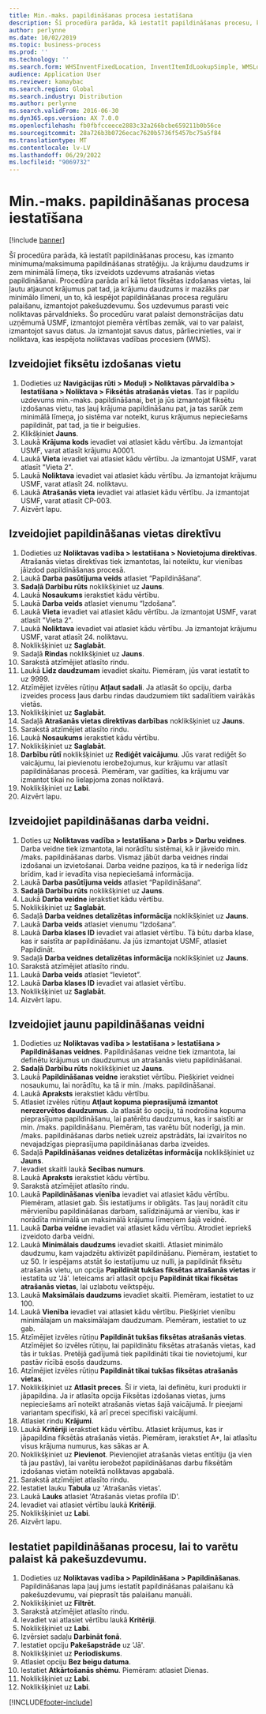 ```yaml
---
title: Min.-maks. papildināšanas procesa iestatīšana
description: Šī procedūra parāda, kā iestatīt papildināšanas procesu, kas izmanto minimuma/maksimuma papildināšanas stratēģiju.
author: perlynne
ms.date: 10/02/2019
ms.topic: business-process
ms.prod: ''
ms.technology: ''
ms.search.form: WHSInventFixedLocation, InventItemIdLookupSimple, WMSLocationIdLookup, WHSLocDirTable, InventLocationIdLookup, SysQueryForm, WHSWorkTemplateTable, WHSReplenishmentTemplates, UnitOfMeasureLookup, SysQueryTableLookUp, SysQueryFieldLookUp, SysRecurrence, WHSInventFixedLocation
audience: Application User
ms.reviewer: kamaybac
ms.search.region: Global
ms.search.industry: Distribution
ms.author: perlynne
ms.search.validFrom: 2016-06-30
ms.dyn365.ops.version: AX 7.0.0
ms.openlocfilehash: fb0fbfcceece2883c32a266bcbe659211b0b56ce
ms.sourcegitcommit: 28a726b3b0726ecac7620b5736f5457bc75a5f84
ms.translationtype: MT
ms.contentlocale: lv-LV
ms.lasthandoff: 06/29/2022
ms.locfileid: "9069732"
---
```

# <a name="set-up-a-min-max-replenishment-process"></a>Min.-maks. papildināšanas procesa iestatīšana

[!include [banner](../../includes/banner.md)]

Šī procedūra parāda, kā iestatīt papildināšanas procesu, kas izmanto minimuma/maksimuma papildināšanas stratēģiju. Ja krājumu daudzums ir zem minimālā līmeņa, tiks izveidots uzdevums atrašanās vietas papildināšanai. Procedūra parāda arī kā lietot fiksētas izdošanas vietas, lai ļautu atjaunot krājumus pat tad, ja krājumu daudzums ir mazāks par minimālo līmeni, un to, kā iespējot papildināšanas procesa regulāru palaišanu, izmantojot pakešuzdevumu. Šos uzdevumus parasti veic noliktavas pārvaldnieks. Šo procedūru varat palaist demonstrācijas datu uzņēmumā USMF, izmantojot piemēra vērtības zemāk, vai to var palaist, izmantojot savus datus. Ja izmantojat savus datus, pārliecinieties, vai ir noliktava, kas iespējota noliktavas vadības procesiem (WMS).


## <a name="create-a-fixed-picking-location"></a>Izveidojiet fiksētu izdošanas vietu
1. Dodieties uz **Navigācijas rūti > Moduļi > Noliktavas pārvaldība > Iestatīšana > Noliktava > Fiksētās atrašanās vietas**. Tas ir papildu uzdevums min.-maks. papildināšanai, bet ja jūs izmantojat fiksētu izdošanas vietu, tas ļauj krājuma papildināšanu pat, ja tas sarūk zem minimālā līmeņa, jo sistēma var noteikt, kurus krājumus nepieciešams papildināt, pat tad, ja tie ir beigušies.
2. Klikšķiniet **Jauns**.
3. Laukā **Krājuma kods** ievadiet vai atlasiet kādu vērtību. Ja izmantojat USMF, varat atlasīt krājumu A0001.  
4. Laukā **Vieta** ievadiet vai atlasiet kādu vērtību. Ja izmantojat USMF, varat atlasīt "Vieta 2".  
5. Laukā **Noliktava** ievadiet vai atlasiet kādu vērtību. Ja izmantojat krājumu USMF, varat atlasīt 24. noliktavu.  
6. Laukā **Atrašanās vieta** ievadiet vai atlasiet kādu vērtību. Ja izmantojat USMF, varat atlasīt CP-003.  
7. Aizvērt lapu.

## <a name="create-a-replenishment-location-directive"></a>Izveidojiet papildināšanas vietas direktīvu
1. Dodieties uz **Noliktavas vadība > Iestatīšana > Novietojuma direktīvas**. Atrašanās vietas direktīvas tiek izmantotas, lai noteiktu, kur vienības jāizdod papildināšanas procesā.
2. Laukā **Darba pasūtījuma veids** atlasiet “Papildināšana“.
3. **Sadaļā Darbību rūts** noklikšķiniet uz **Jauns**.
4. Laukā **Nosaukums** ierakstiet kādu vērtību.
5. Laukā **Darba veids** atlasiet vienumu “Izdošana”.
6. Laukā **Vieta** ievadiet vai atlasiet kādu vērtību. Ja izmantojat USMF, varat atlasīt "Vieta 2".  
7. Laukā **Noliktava** ievadiet vai atlasiet kādu vērtību. Ja izmantojat krājumu USMF, varat atlasīt 24. noliktavu.  
8. Noklikšķiniet uz **Saglabāt**.
9. Sadaļā **Rindas** noklikšķiniet uz **Jauns**.
10. Sarakstā atzīmējiet atlasīto rindu.
11. Laukā **Līdz daudzumam** ievadiet skaitu. Piemēram, jūs varat iestatīt to uz 9999.  
12. Atzīmējiet izvēles rūtiņu **Atļaut sadali**. Ja atlasāt šo opciju, darba izveides process ļaus darbu rindas daudzumiem tikt sadalītiem vairākās vietās.  
13. Noklikšķiniet uz **Saglabāt**.
14. Sadaļā **Atrašanās vietas direktīvas darbības** noklikšķiniet uz **Jauns**.
15. Sarakstā atzīmējiet atlasīto rindu.
16. Laukā **Nosaukums** ierakstiet kādu vērtību.
17. Noklikšķiniet uz **Saglabāt**.
18. **Darbību rūtī** noklikšķiniet uz **Rediģēt vaicājumu**. Jūs varat rediģēt šo vaicājumu, lai pievienotu ierobežojumus, kur krājumu var atlasīt papildināšanas procesā. Piemēram, var gadīties, ka krājumu var izmantot tikai no lielapjoma zonas noliktavā.
19. Noklikšķiniet uz **Labi**.
20. Aizvērt lapu.

## <a name="create-a-replenishment-work-template"></a>Izveidojiet papildināšanas darba veidni.
1. Doties uz **Noliktavas vadība > Iestatīšana > Darbs > Darbu veidnes**. Darba veidne tiek izmantota, lai norādītu sistēmai, kā ir jāveido min. /maks. papildināšanas darbs. Vismaz jābūt darba veidnes rindai izdošanai un izvietošanai. Darba veidne paziņos, ka tā ir nederīga līdz brīdim, kad ir ievadīta visa nepieciešamā informācija. 
2. Laukā **Darba pasūtījuma veids** atlasiet “Papildināšana“.
3. **Sadaļā Darbību rūts** noklikšķiniet uz **Jauns**.
4. Laukā **Darba veidne** ierakstiet kādu vērtību.
5. Noklikšķiniet uz **Saglabāt**.
6. Sadaļā **Darba veidnes detalizētas informācija** noklikšķiniet uz **Jauns**.
7. Laukā **Darba veids** atlasiet vienumu “Izdošana”.
8. Laukā **Darba klases ID** ievadiet vai atlasiet vērtību. Tā būtu darba klase, kas ir saistīta ar papildināšanu. Ja jūs izmantojat USMF, atlasiet Papildināt.  
9. Sadaļā **Darba veidnes detalizētas informācija** noklikšķiniet uz **Jauns**.
10. Sarakstā atzīmējiet atlasīto rindu.
11. Laukā **Darba veids** atlasiet “Ievietot”.
12. Laukā **Darba klases ID** ievadiet vai atlasiet vērtību.
13. Noklikšķiniet uz **Saglabāt**.
14. Aizvērt lapu.

## <a name="create-a-new-replenishment-template"></a>Izveidojiet jaunu papildināšanas veidni
1. Dodieties uz **Noliktavas vadība > Iestatīšana > Iestatīšana > Papildināšanas veidnes**. Papildināšanas veidne tiek izmantota, lai definētu krājumus un daudzumus un atrašanās vietu papildināšanai.
2. **Sadaļā Darbību rūts** noklikšķiniet uz **Jauns**.
3. Laukā **Papildināšanas veidne** ierakstiet vērtību. Piešķiriet veidnei nosaukumu, lai norādītu, ka tā ir min. /maks. papildināšanai.  
4. Laukā **Apraksts** ierakstiet kādu vērtību.
5. Atlasiet izvēles rūtiņu **Atļaut kopuma pieprasījumā izmantot nerezervētos daudzumus**. Ja atlasāt šo opciju, tā nodrošina kopuma pieprasījuma papildināšanu, lai patērētu daudzumus, kas ir saistīti ar min. /maks. papildināšanu. Piemēram, tas varētu būt noderīgi, ja min. /maks. papildināšanas darbs netiek uzreiz apstrādāts, lai izvairītos no nevajadzīgas pieprasījuma papildināšanas darba izveides.
6. Sadaļā **Papildināšanas veidnes detalizētas informācija** noklikšķiniet uz **Jauns**.
7. Ievadiet skaitli laukā **Secības numurs**.
8. Laukā **Apraksts** ierakstiet kādu vērtību.
9. Sarakstā atzīmējiet atlasīto rindu.
10. Laukā **Papildināšanas vienība** ievadiet vai atlasiet kādu vērtību. Piemēram, atlasiet gab. Šis iestatījums ir obligāts. Tas ļauj norādīt citu mērvienību papildināšanas darbam, salīdzinājumā ar vienību, kas ir norādīta minimālā un maksimālā krājumu līmeņiem šajā veidnē.
11. Laukā **Darba veidne** ievadiet vai atlasiet kādu vērtību. Atrodiet iepriekš izveidoto darba veidni.  
12. Laukā **Minimālais daudzums** ievadiet skaitli. Atlasiet minimālo daudzumu, kam vajadzētu aktivizēt papildināšanu. Piemēram, iestatiet to uz 50. Ir iespējams atstāt šo iestatījumu uz nulli, ja papildināt fiksētu atrašanās vietu, un opcija **Papildināt tukšas fiksētas atrašanās vietas** ir iestatīta uz 'Jā'. Ieteicams arī atlasīt opciju **Papildināt tikai fiksētas atrašanās vietas**, lai uzlabotu veiktspēju.
13. Laukā **Maksimālais daudzums** ievadiet skaitli. Piemēram, iestatiet to uz 100.  
14. Laukā **Vienība** ievadiet vai atlasiet kādu vērtību. Piešķiriet vienību minimālajam un maksimālajam daudzumam. Piemēram, iestatiet to uz gab.  
15. Atzīmējiet izvēles rūtiņu **Papildināt tukšas fiksētas atrašanās vietas**. Atzīmējiet šo izvēles rūtiņu, lai papildinātu fiksētas atrašanās vietas, kad tās ir tukšas. Pretējā gadījumā tiek papildināti tikai tie novietojumi, kur pastāv rīcībā esošs daudzums.
16. Atzīmējiet izvēles rūtiņu **Papildināt tikai tukšas fiksētas atrašanās vietas**.
17. Noklikšķiniet uz **Atlasīt preces**. Šī ir vieta, lai definētu, kuri produkti ir jāpapildina. Ja ir atlasīta opcija Fiksētas izdošanas vietas, jums nepieciešams arī noteikt atrašanās vietas šajā vaicājumā. Ir pieejami variantam specifiski, kā arī precei specifiski vaicājumi.
18. Atlasiet rindu **Krājumi**.
19. Laukā **Kritēriji** ierakstiet kādu vērtību. Atlasiet krājumus, kas ir jāpapildina fiksētās atrašanās vietās. Piemēram, ierakstiet A*, lai atlasītu visus krājuma numurus, kas sākas ar A.
20. Noklikšķiniet uz **Pievienot**. Pievienojiet atrašanās vietas entītiju (ja vien tā jau pastāv), lai varētu ierobežot papildināšanas darbu fiksētām izdošanas vietām noteiktā noliktavas apgabalā.
21. Sarakstā atzīmējiet atlasīto rindu.
22. Iestatiet lauku **Tabula** uz 'Atrašanās vietas'.
23. Laukā **Lauks** atlasiet 'Atrašanās vietas profila ID'.
24. Ievadiet vai atlasiet vērtību laukā **Kritēriji**.
25. Noklikšķiniet uz **Labi**.
26. Aizvērt lapu.

## <a name="set-the-replenishment-process-to-run-as-a-batch-job"></a>Iestatiet papildināšanas procesu, lai to varētu palaist kā pakešuzdevumu.
1. Dodieties uz **Noliktavas vadība > Papildināšana > Papildināšanas**. Papildināšanas lapa ļauj jums iestatīt papildināšanas palaišanu kā pakešuzdevumu, vai pieprasīt tās palaišanu manuāli.
2. Noklikšķiniet uz **Filtrēt**.
3. Sarakstā atzīmējiet atlasīto rindu.
4. Ievadiet vai atlasiet vērtību laukā **Kritēriji**.
5. Noklikšķiniet uz **Labi**.
6. Izvērsiet sadaļu **Darbināt fonā**.
7. Iestatiet opciju **Pakešapstrāde** uz 'Jā'.
8. Noklikšķiniet uz **Periodiskums**.
9. Atlasiet opciju **Bez beigu datuma**.
10. Iestatiet **Atkārtošanās shēmu**. Piemēram: atlasiet Dienas.  
11. Noklikšķiniet uz **Labi**.
12. Noklikšķiniet uz **Labi**.



[!INCLUDE[footer-include](../../../includes/footer-banner.md)]